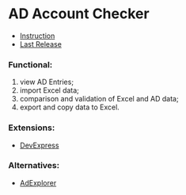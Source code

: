 # AD Account Checker
- [Instruction](https://github.com/Nevod-g/AD-Account-Checker/blob/master/AD%20Account%20Checker/AD%20Checker%20Instruction.pdf)
- [Last Release](https://github.com/Nevod-g/AD-Account-Checker/releases/download/v0.1b/AD.Checker.v.0.1b.7z)

### Functional: ###
1. view AD Entries;
2. import Excel data;
3. comparison and validation of Excel and AD data;
4. export and copy data to Excel.
   
### Extensions: ###
- [DevExpress](https://www.devexpress.com/)

### Alternatives: ###
- [AdExplorer](https://learn.microsoft.com/en-us/sysinternals/downloads/adexplorer)
